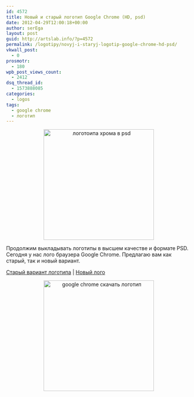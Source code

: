 ```yaml
---
id: 4572
title: Новый и старый логотип Google Chrome (HD, psd)
date: 2012-04-29T12:00:18+00:00
author: serEga
layout: post
guid: http://artslab.info/?p=4572
permalink: /logotipy/novyj-i-staryj-logotip-google-chrome-hd-psd/
vkwall_post:
  - 0
prosmotr:
  - 180
wpb_post_views_count:
  - 2412
dsq_thread_id:
  - 1573888085
categories:
  - logos
tags:
  - google chrome
  - логотип
---
```

<center>
  <a href="{{site.img_cdn}}/logo_chrome_new.png"><img src="{{site.img_cdn}}/logo_chrome_new-300x300.png" alt="логотоипа хрома в psd" title="logo_chrome_new" width="300" height="300" class="aligncenter size-medium wp-image-4573" srcset="{{site.img_cdn}}/logo_chrome_new-300x300.png 300w, {{site.img_cdn}}/logo_chrome_new-100x100.png 100w, {{site.img_cdn}}/logo_chrome_new-150x150.png 150w, {{site.img_cdn}}/logo_chrome_new.png 580w" sizes="(max-width: 300px) 100vw, 300px" /></a></a>
</center>

Продолжим выкладывать логотипы в высшем качестве и формате PSD. Сегодня у нас лого браузера Google Chrome. Предлагаю вам как старый, так и новый вариант.

[Старый вариант логотипа](http://ockre.deviantart.com/art/Google-Chrome-Old-Logo-PSD-206800987) | [Новый лого](http://ockre.deviantart.com/art/Google-Chrome-Logo-PNG-PSD-205463626)

<center>
  <a href="{{site.img_cdn}}/google_chrome_logo_psd.jpg"><img src="{{site.img_cdn}}/google_chrome_logo_psd-300x300.jpg" alt="google chrome скачать логотип" title="google_chrome_logo_psd" width="300" height="300" class="aligncenter size-medium wp-image-4574" srcset="{{site.img_cdn}}/google_chrome_logo_psd-300x300.jpg 300w, {{site.img_cdn}}/google_chrome_logo_psd-100x100.jpg 100w, {{site.img_cdn}}/google_chrome_logo_psd.jpg 894w" sizes="(max-width: 300px) 100vw, 300px" /></center></p>